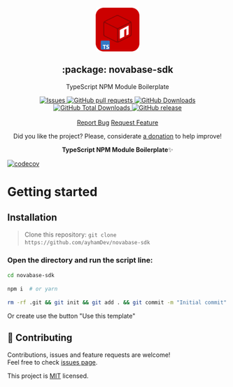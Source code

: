 <p align="center">
 <img width="100px" src="https://raw.githubusercontent.com/ayhamDev/novabase-sdk/main/.github/images/favicon512x512-npm.png" align="center" alt=":package: novabase-sdk" />
 <h2 align="center">:package: novabase-sdk</h2>
 <p align="center">TypeScript NPM Module Boilerplate</p>
  <p align="center">
    <a href="https://github.com/ayhamDev/novabase-sdk/issues">
      <img alt="Issues" src="https://img.shields.io/github/issues/ayhamDev/novabase-sdk?style=flat&color=336791" />
    </a>
    <a href="https://github.com/ayhamDev/novabase-sdk/pulls">
      <img alt="GitHub pull requests" src="https://img.shields.io/github/issues-pr/ayhamDev/novabase-sdk?style=flat&color=336791" />
    </a>
     <a href="https://github.com/ayhamDev/novabase-sdk">
      <img alt="GitHub Downloads" src="https://img.shields.io/npm/dw/novabase-sdk?style=flat&color=336791" />
    </a>
    <a href="https://github.com/ayhamDev/novabase-sdk">
      <img alt="GitHub Total Downloads" src="https://img.shields.io/npm/dt/novabase-sdk?color=336791&label=Total%20downloads" />
    </a>
 <a href="https://github.com/ayhamDev/novabase-sdk">
      <img alt="GitHub release" src="https://img.shields.io/github/release/ayhamDev/novabase-sdk.svg?style=flat&color=336791" />
    </a>
    <br />
    <br />
  <a href="https://github.com/ayhamDev/novabase-sdk/issues/new/choose">Report Bug</a>
  <a href="https://github.com/ayhamDev/novabase-sdk/issues/new/choose">Request Feature</a>
  </p>
<p align="center">Did you like the project? Please, considerate <a href="https://www.buymeacoffee.com/ayhamDev">a donation</a> to help improve!</p>

<p align="center"><strong>TypeScript NPM Module Boilerplate</strong>✨</p>

[![codecov](https://codecov.io/gh/ayhamDev/novabase-sdk/branch/main/graph/badge.svg?token=Q9fr548J0D)](https://codecov.io/gh/ayhamDev/novabase-sdk)

# Getting started

## Installation

> Clone this repository: `git clone https://github.com/ayhamDev/novabase-sdk`

### Open the directory and run the script line:

```bash
cd novabase-sdk
```

```bash
npm i  # or yarn
```

```bash
rm -rf .git && git init && git add . && git commit -m "Initial commit" #Optional
```

Or create use the button "Use this template"

## 🤝 Contributing

Contributions, issues and feature requests are welcome!<br />Feel free to check [issues page](issues).

<!-- ## Show your support -->

<!-- Give a ⭐️ if this project helped you!

Or buy me a coffee 🙌🏾

<a href="https://www.buymeacoffee.com/ayhamDev">
    <img src="https://img.buymeacoffee.com/button-api/?text=Buy me a coffee&emoji=&slug=ayhamDev&button_colour=FFDD00&font_colour=000000&font_family=Inter&outline_colour=000000&coffee_colour=ffffff" />
</a> -->
<!--
<!-- ## 📝 License -->

<!-- Copyright © 2022 [Hebert F Barros](https://github.com/ayhamDev).<br /> -->

This project is [MIT](LICENSE) licensed.
